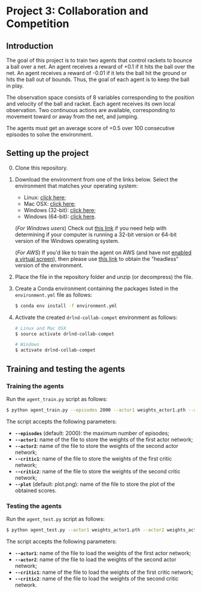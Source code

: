 # Project 3: Collaboration and Competition

## Introduction

The goal of this project is to train two agents that control rackets to bounce a ball over a net. An agent receives a reward of +0.1 if it hits the ball over the net. An agent receives a reward of -0.01 if it lets the ball hit the ground or hits the ball out of bounds. Thus, the goal of each agent is to keep the ball in play.

The observation space consists of 8 variables corresponding to the position and velocity of the ball and racket. Each agent receives its own local observation. Two continuous actions are available, corresponding to movement toward or away from the net, and jumping. 

The agents must get an average score of +0.5 over 100 consecutive episodes to solve the environment.


## Setting up the project

0. Clone this repository.

1. Download the environment from one of the links below. Select the environment that matches your operating system:
    - Linux: [click here](https://s3-us-west-1.amazonaws.com/udacity-drlnd/P3/Tennis/Tennis_Linux.zip);
    - Mac OSX: [click here](https://s3-us-west-1.amazonaws.com/udacity-drlnd/P3/Tennis/Tennis.app.zip);
    - Windows (32-bit): [click here](https://s3-us-west-1.amazonaws.com/udacity-drlnd/P3/Tennis/Tennis_Windows_x86.zip);
    - Windows (64-bit): [click here](https://s3-us-west-1.amazonaws.com/udacity-drlnd/P3/Tennis/Tennis_Windows_x86_64.zip).
    
    (_For Windows users_) Check out [this link](https://support.microsoft.com/en-us/help/827218/how-to-determine-whether-a-computer-is-running-a-32-bit-version-or-64) if you need help with determining if your computer is running a 32-bit version or 64-bit version of the Windows operating system.

    (_For AWS_) If you'd like to train the agent on AWS (and have not [enabled a virtual screen](https://github.com/Unity-Technologies/ml-agents/blob/master/docs/Training-on-Amazon-Web-Service.md)), then please use [this link](https://s3-us-west-1.amazonaws.com/udacity-drlnd/P3/Tennis/Tennis_Linux_NoVis.zip) to obtain the "headless" version of the environment.

2. Place the file in the repository folder and unzip (or decompress) the file. 

3. Create a Conda environment containing the packages listed in the `environment.yml` file as follows:
    ```bash
    $ conda env install -f environment.yml
    ```

4. Activate the created `drlnd-collab-compet` environment as follows:

    ```bash
    # Linux and Mac OSX
    $ source activate drlnd-collab-compet
    
    # Windows
    $ activate drlnd-collab-compet
    ```

## Training and testing the agents

### Training the agents

Run the `agent_train.py` script as follows:

```bash
$ python agent_train.py --episodes 2000 --actor1 weights_actor1.pth --actor2 weights_actor2.pth --critic1 weights_critic1.pth--critic2 weights_critic2.pth --plot plot.png
```

The script accepts the following parameters:
- **`--episodes`** (default: 2000): the maximum number of episodes;
- **`--actor1`**: name of the file to store the weights of the first actor network;
- **`--actor2`**: name of the file to store the weights of the second actor network;
- **`--critic1`**: name of the file to store the weights of the first critic network;
- **`--critic2`**: name of the file to store the weights of the second critic network;
- **`--plot`** (default: plot.png): name of the file to store the plot of the obtained scores.

### Testing the agents

Run the `agent_test.py` script as follows:

```bash
$ python agent_test.py --actor1 weights_actor1.pth --actor2 weights_actor2.pth --critic1 weights_critic1.pth--critic2 weights_critic2.pth
```

The script accepts the following parameters:
- **`--actor1`**: name of the file to load the weights of the first actor network;
- **`--actor2`**: name of the file to load the weights of the second actor network;
- **`--critic1`**: name of the file to load the weights of the first critic network;
- **`--critic2`**: name of the file to load the weights of the second critic network.
